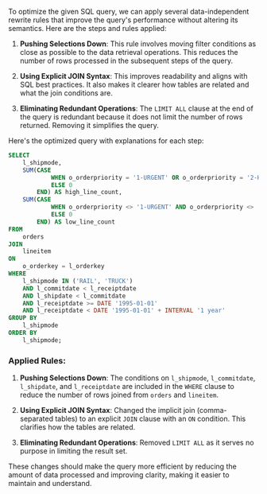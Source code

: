 To optimize the given SQL query, we can apply several data-independent rewrite rules that improve the query's performance without altering its semantics. Here are the steps and rules applied:

1. **Pushing Selections Down**: This rule involves moving filter conditions as close as possible to the data retrieval operations. This reduces the number of rows processed in the subsequent steps of the query.

2. **Using Explicit JOIN Syntax**: This improves readability and aligns with SQL best practices. It also makes it clearer how tables are related and what the join conditions are.

3. **Eliminating Redundant Operations**: The `LIMIT ALL` clause at the end of the query is redundant because it does not limit the number of rows returned. Removing it simplifies the query.

Here's the optimized query with explanations for each step:

```sql
SELECT 
    l_shipmode, 
    SUM(CASE 
            WHEN o_orderpriority = '1-URGENT' OR o_orderpriority = '2-HIGH' THEN 1 
            ELSE 0 
        END) AS high_line_count, 
    SUM(CASE 
            WHEN o_orderpriority <> '1-URGENT' AND o_orderpriority <> '2-HIGH' THEN 1 
            ELSE 0 
        END) AS low_line_count 
FROM 
    orders 
JOIN 
    lineitem 
ON 
    o_orderkey = l_orderkey 
WHERE 
    l_shipmode IN ('RAIL', 'TRUCK') 
    AND l_commitdate < l_receiptdate 
    AND l_shipdate < l_commitdate 
    AND l_receiptdate >= DATE '1995-01-01' 
    AND l_receiptdate < DATE '1995-01-01' + INTERVAL '1 year' 
GROUP BY 
    l_shipmode 
ORDER BY 
    l_shipmode;
```

### Applied Rules:

1. **Pushing Selections Down**: The conditions on `l_shipmode`, `l_commitdate`, `l_shipdate`, and `l_receiptdate` are included in the `WHERE` clause to reduce the number of rows joined from `orders` and `lineitem`.

2. **Using Explicit JOIN Syntax**: Changed the implicit join (comma-separated tables) to an explicit `JOIN` clause with an `ON` condition. This clarifies how the tables are related.

3. **Eliminating Redundant Operations**: Removed `LIMIT ALL` as it serves no purpose in limiting the result set.

These changes should make the query more efficient by reducing the amount of data processed and improving clarity, making it easier to maintain and understand.